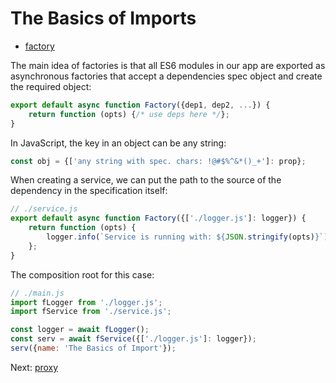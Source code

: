 # The Basics of Imports

* [factory](../factory/README.md)

The main idea of factories is that all ES6 modules in our app are exported as asynchronous factories that accept a
dependencies spec object and create the required object:

```javascript
export default async function Factory({dep1, dep2, ...}) {
    return function (opts) {/* use deps here */};
}
```

In JavaScript, the key in an object can be any string:

```javascript
const obj = {['any string with spec. chars: !@#$%^&*()_+']: prop};
```

When creating a service, we can put the path to the source of the dependency in the specification itself:

```javascript
// ./service.js
export default async function Factory({['./logger.js']: logger}) {
    return function (opts) {
        logger.info(`Service is running with: ${JSON.stringify(opts)}`);
    };
}
```

The composition root for this case:

```javascript
// ./main.js 
import fLogger from './logger.js';
import fService from './service.js';

const logger = await fLogger();
const serv = await fService({['./logger.js']: logger});
serv({name: 'The Basics of Import'});
```



Next: [proxy](../proxy/README.md)